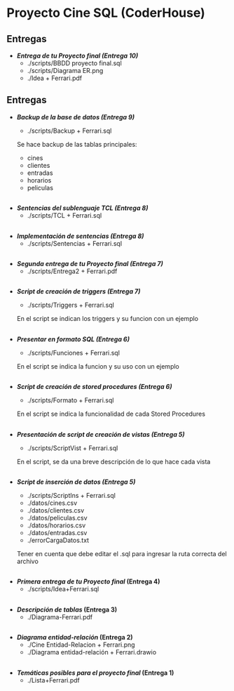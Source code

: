 # Proyecto Cine SQL (CoderHouse)


## **Entregas**

 - ***Entrega de tu Proyecto final (Entrega 10)***
	- ./scripts/BBDD proyecto final.sql
	- ./scripts/Diagrama ER.png
	- ./Idea + Ferrari.pdf

	
## **Entregas**

 - ***Backup de la base de datos (Entrega 9)***
	- ./scripts/Backup + Ferrari.sql
	
	Se hace backup de las  tablas principales:
	- cines
	- clientes
	- entradas
	- horarios
	- peliculas
	
##
 - ***Sentencias del sublenguaje TCL (Entrega 8)***
	- ./scripts/TCL + Ferrari.sql
	
##
 - ***Implementación de sentencias (Entrega 8)***
	- ./scripts/Sentencias + Ferrari.sql
	
##
 - ***Segunda entrega de tu Proyecto final (Entrega 7)***
	- ./scripts/Entrega2 + Ferrari.pdf
	
##
 - ***Script de creación de triggers (Entrega 7)***
	- ./scripts/Triggers + Ferrari.sql
	
	En el script se indican los triggers y su funcion con un ejemplo
##
 - ***Presentar en formato SQL (Entrega 6)***
	- ./scripts/Funciones + Ferrari.sql
	
	En el script se indica la funcion y su uso con un ejemplo
##
 - ***Script de creación de stored procedures (Entrega 6)***
	- ./scripts/Formato + Ferrari.sql
	
	En el script se indica la funcionalidad de cada Stored Procedures
##
 - ***Presentación de script de creación de vistas (Entrega 5)***
	- ./scripts/ScriptVist + Ferrari.sql
	
	En el script, se da una breve descripción de lo que hace cada vista
##
 - ***Script de inserción de datos (Entrega 5)***
	- ./scripts/ScriptIns + Ferrari.sql
	- ./datos/cines.csv
	- ./datos/clientes.csv
	- ./datos/peliculas.csv
	- ./datos/horarios.csv
	- ./datos/entradas.csv
	- ./errorCargaDatos.txt
	
	Tener en cuenta que debe editar el .sql para ingresar la ruta correcta del archivo
##
 - ***Primera entrega de tu Proyecto final* (Entrega 4)**
	- ./scripts/Idea+Ferrari.sql
##
 - ***Descripción de tablas* (Entrega 3)**
	- ./Diagrama-Ferrari.pdf
##
 - ***Diagrama entidad-relación* (Entrega 2)**
    -  ./Cine Entidad-Relacion + Ferrari.png
    -  ./Diagrama entidad-relación + Ferrari.drawio
##
 - ***Temáticas posibles para el proyecto final* (Entrega 1)**
    -  ./Lista+Ferrari.pdf

